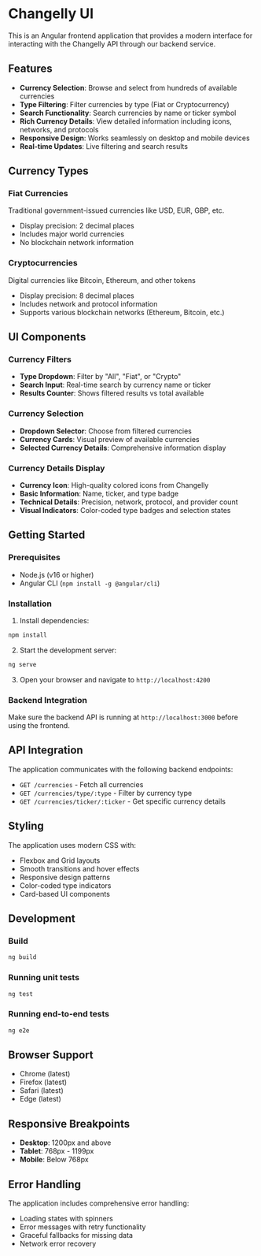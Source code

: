 # Changelly UI

This is an Angular frontend application that provides a modern interface for interacting with the Changelly API through our backend service.

## Features

- **Currency Selection**: Browse and select from hundreds of available currencies
- **Type Filtering**: Filter currencies by type (Fiat or Cryptocurrency)
- **Search Functionality**: Search currencies by name or ticker symbol
- **Rich Currency Details**: View detailed information including icons, networks, and protocols
- **Responsive Design**: Works seamlessly on desktop and mobile devices
- **Real-time Updates**: Live filtering and search results

## Currency Types

### Fiat Currencies
Traditional government-issued currencies like USD, EUR, GBP, etc.
- Display precision: 2 decimal places
- Includes major world currencies
- No blockchain network information

### Cryptocurrencies
Digital currencies like Bitcoin, Ethereum, and other tokens
- Display precision: 8 decimal places
- Includes network and protocol information
- Supports various blockchain networks (Ethereum, Bitcoin, etc.)

## UI Components

### Currency Filters
- **Type Dropdown**: Filter by "All", "Fiat", or "Crypto"
- **Search Input**: Real-time search by currency name or ticker
- **Results Counter**: Shows filtered results vs total available

### Currency Selection
- **Dropdown Selector**: Choose from filtered currencies
- **Currency Cards**: Visual preview of available currencies
- **Selected Currency Details**: Comprehensive information display

### Currency Details Display
- **Currency Icon**: High-quality colored icons from Changelly
- **Basic Information**: Name, ticker, and type badge
- **Technical Details**: Precision, network, protocol, and provider count
- **Visual Indicators**: Color-coded type badges and selection states

## Getting Started

### Prerequisites
- Node.js (v16 or higher)
- Angular CLI (`npm install -g @angular/cli`)

### Installation

1. Install dependencies:
```bash
npm install
```

2. Start the development server:
```bash
ng serve
```

3. Open your browser and navigate to `http://localhost:4200`

### Backend Integration

Make sure the backend API is running at `http://localhost:3000` before using the frontend.

## API Integration

The application communicates with the following backend endpoints:

- `GET /currencies` - Fetch all currencies
- `GET /currencies/type/:type` - Filter by currency type
- `GET /currencies/ticker/:ticker` - Get specific currency details

## Styling

The application uses modern CSS with:
- Flexbox and Grid layouts
- Smooth transitions and hover effects
- Responsive design patterns
- Color-coded type indicators
- Card-based UI components

## Development

### Build
```bash
ng build
```

### Running unit tests
```bash
ng test
```

### Running end-to-end tests
```bash
ng e2e
```

## Browser Support

- Chrome (latest)
- Firefox (latest)
- Safari (latest)
- Edge (latest)

## Responsive Breakpoints

- **Desktop**: 1200px and above
- **Tablet**: 768px - 1199px
- **Mobile**: Below 768px

## Error Handling

The application includes comprehensive error handling:
- Loading states with spinners
- Error messages with retry functionality
- Graceful fallbacks for missing data
- Network error recovery

